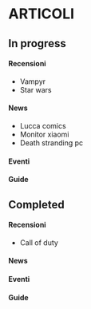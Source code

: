 # ARTICOLI 
## In progress
#### Recensioni
  - Vampyr 
  - Star wars 

#### News
  - Lucca comics
  - Monitor xiaomi
  - Death stranding pc

#### Eventi
#### Guide

## Completed
#### Recensioni
  - Call of duty 
  
#### News
#### Eventi
#### Guide
